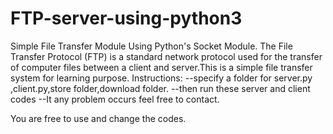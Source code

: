 # FTP-server-using-python3
Simple File Transfer Module Using Python's Socket Module. The File Transfer Protocol (FTP) is a standard network protocol used for the transfer of computer files between a client and server.This is a simple file transfer system for learning purpose. 
Instructions:
--specify a folder for server.py ,client.py,store folder,download folder.
--then run these server and client codes
--It any problem occurs feel free to contact.

 You are free to use and change the codes.


